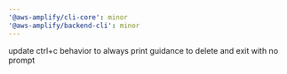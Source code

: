 ```yaml
---
'@aws-amplify/cli-core': minor
'@aws-amplify/backend-cli': minor
---
```


update ctrl+c behavior to always print guidance to delete and exit with no prompt
